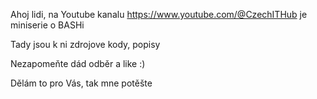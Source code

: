 Ahoj lidi,
na Youtube kanalu https://www.youtube.com/@CzechITHub je miniserie o BASHi

Tady jsou k ni zdrojove kody, popisy

Nezapomeňte dád odběr a like :)

Dělám to pro Vás, tak mne potěšte 
